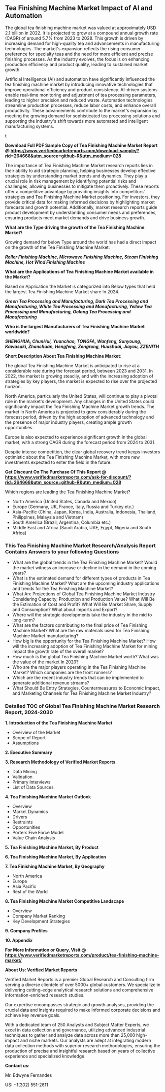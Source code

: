 <h2>Tea Finishing Machine Market Impact of AI and Automation</h2><p>The global tea finishing machine market was valued at approximately USD 2.1 billion in 2022. It is projected to grow at a compound annual growth rate (CAGR) of around 5.7% from 2023 to 2028. This growth is driven by increasing demand for high-quality tea and advancements in manufacturing technologies. The market's expansion reflects the rising consumer preference for specialty teas and the need for more efficient and precise finishing processes. As the industry evolves, the focus is on enhancing production efficiency and product quality, leading to sustained market growth.</p><p>Artificial Intelligence (AI) and automation have significantly influenced the tea finishing machine market by introducing innovative technologies that improve operational efficiency and product consistency. AI-driven systems enable real-time monitoring and adjustment of tea processing parameters, leading to higher precision and reduced waste. Automation technologies streamline production processes, reduce labor costs, and enhance overall productivity. These advancements contribute to the market's expansion by meeting the growing demand for sophisticated tea processing solutions and supporting the industry's shift towards more automated and intelligent manufacturing systems.</p>t</p><p id="" class=""><strong>Download Full PDF Sample Copy of Tea Finishing Machine Market Report @ <a href="https://www.verifiedmarketreports.com/download-sample/?rid=264668&utm_source=github-R&utm_medium=028" target="_blank">https://www.verifiedmarketreports.com/download-sample/?rid=264668&utm_source=github-R&utm_medium=028</a></strong></p><p>The importance of&nbsp;Tea Finishing Machine Market research reports lies in their ability to aid strategic planning, helping businesses develop effective strategies by understanding market trends and dynamics. They play a crucial role in risk management by identifying potential risks and challenges, allowing businesses to mitigate them proactively. These reports offer a competitive advantage by providing insights into competitors' strategies and Tea Finishing Machine Market positioning. For investors, they provide critical data for making informed decisions by highlighting market forecasts and growth potential. Additionally, market research reports guide product development by understanding consumer needs and preferences, ensuring products meet market demands and drive business growth.</p><p><strong>What are the&nbsp;Type driving the growth of the Tea Finishing Machine Market?</strong></p><p id="" class="">Growing demand for below Type around the world has had a direct impact on the growth of the Tea Finishing Machine Market:</p><em><strong>Roller Finishing Machine, Microwave Finishing Machine, Steam Finishing Machine, Hot Wind Finishing Machine</strong></em></p><strong>What are the&nbsp;Applications&nbsp;of Tea Finishing Machine Market available in the Market?</strong></p><p id="" class="">Based on Application the Market is categorized into Below types that held the largest Tea Finishing Machine Market share In 2024.</p><em><strong>Green Tea Processing and Manufacturing, Dark Tea Processing and Manufacturing, White Tea Processing and Manufacturing, Yellow Tea Processing and Manufacturing, Oolong Tea Processing and Manufacturing</strong></em></p><strong>Who is the largest Manufacturers of Tea Finishing Machine Market worldwide?</strong></p><p><em><strong>SHENGHUA, ChunHui, Yuanchao, TONGFA, Wanfeng, Sunyoung, Kawasaki, Zhanchuan, Hengfeng, Zengrong, Huashuai, Jiayou, ZZENITH</strong></em></p><p id="" class=""><strong>Short Description About Tea Finishing Machine Market:</strong></p><p>The global Tea Finishing Machine Market is anticipated to rise at a considerable rate during the forecast period, between 2023 and 2031. In 2022, the market is growing steadily, and with the increasing adoption of strategies by key players, the market is expected to rise over the projected horizon.</p><p>North America, particularly the United States, will continue to play a pivotal role in the market's development. Any changes in the United States could significantly impact the Tea Finishing Machine Market growth trends. The market in North America is projected to grow considerably during the forecast period, driven by the high adoption of advanced technology and the presence of major industry players, creating ample growth opportunities.</p><p>Europe is also expected to experience significant growth in the global market, with a strong CAGR during the forecast period from 2024 to 2031.</p><p>Despite intense competition, the clear global recovery trend keeps investors optimistic about the Tea Finishing Machine Market, with more new investments expected to enter the field in the future.</p><p id="" class=""><strong>Get Discount On The Purchase Of This Report @ <a href="https://www.verifiedmarketreports.com/ask-for-discount/?rid=264668&utm_source=github-R&utm_medium=028" target="_blank">https://www.verifiedmarketreports.com/ask-for-discount/?rid=264668&utm_source=github-R&utm_medium=028</a></strong></p>Which regions are leading the Tea Finishing Machine Market?</p><ul><li>North America (United States, Canada and Mexico)</li><li>Europe (Germany, UK, France, Italy, Russia and Turkey etc.)</li><li>Asia-Pacific (China, Japan, Korea, India, Australia, Indonesia, Thailand, Philippines, Malaysia and Vietnam)</li><li>South America (Brazil, Argentina, Columbia etc.)</li><li>Middle East and Africa (Saudi Arabia, UAE, Egypt, Nigeria and South Africa)</li></ul><h3 id="" class="">This Tea Finishing Machine Market Research/Analysis Report Contains Answers to your following Questions</h3><ul><li>What are the global trends in the Tea Finishing Machine Market? Would the market witness an increase or decline in the demand in the coming years?</li><li>What is the estimated demand for different types of products in Tea Finishing Machine Market? What are the upcoming industry applications and trends for the Tea Finishing Machine Market?</li><li>What Are Projections of Global Tea Finishing Machine Market Industry Considering Capacity, Production and Production Value? What Will Be the Estimation of Cost and Profit? What Will Be Market Share, Supply and Consumption? What about imports and Export?</li><li>Where will the strategic developments take the industry in the mid to long-term?</li><li>What are the factors contributing to the final price of Tea Finishing Machine Market? What are the raw materials used for Tea Finishing Machine Market manufacturing?</li><li>How big is the opportunity for the Tea Finishing Machine Market? How will the increasing adoption of Tea Finishing Machine Market for mining impact the growth rate of the overall market?</li><li>How much is the global Tea Finishing Machine Market worth? What was the value of the market In 2020?</li><li>Who are the major players operating in the Tea Finishing Machine Market? Which companies are the front runners?</li><li>Which are the recent industry trends that can be implemented to generate additional revenue streams?</li><li>What Should Be Entry Strategies, Countermeasures to Economic Impact, and Marketing Channels for Tea Finishing Machine Market Industry?</li></ul><h3 id="" class="">Detailed TOC of Global Tea Finishing Machine Market Research Report, 2024-2030</h3><p id="" class=""><strong>1. Introduction of the Tea Finishing Machine Market</strong></p><ul><li>Overview of the Market</li><li>Scope of Report</li><li>Assumptions</li></ul><p id="" class=""><strong>2. Executive Summary</strong></p><p id="" class=""><strong>3. Research Methodology of Verified Market Reports</strong></p><ul><li>Data Mining</li><li>Validation</li><li>Primary Interviews</li><li>List of Data Sources</li></ul><p id="" class=""><strong>4. Tea Finishing Machine Market Outlook</strong></p><ul><li>Overview</li><li>Market Dynamics</li><li>Drivers</li><li>Restraints</li><li>Opportunities</li><li>Porters Five Force Model</li><li>Value Chain Analysis</li></ul><p id="" class=""><strong>5. Tea Finishing Machine Market, By Product</strong></p><p id="" class=""><strong>6. Tea Finishing Machine Market, By Application</strong></p><p id="" class=""><strong>7. Tea Finishing Machine Market, By Geography</strong></p><ul><li>North America</li><li>Europe</li><li>Asia Pacific</li><li>Rest of the World</li></ul><p id="" class=""><strong>8. Tea Finishing Machine Market Competitive Landscape</strong></p><ul><li>Overview</li><li>Company Market Ranking</li><li>Key Development Strategies</li></ul><p id="" class=""><strong>9. Company Profiles</strong></p><p id="" class=""><strong>10. Appendix</strong></p><p id="" class=""><strong>For More Information or Query, Visit @ <a href="https://www.verifiedmarketreports.com/product/tea-finishing-machine-market/" target="_blank">https://www.verifiedmarketreports.com/product/tea-finishing-machine-market/</a></strong></p><p id="" class=""><strong>About Us: Verified Market Reports</strong></p><p id="" class="">Verified Market Reports is a premier Global Research and Consulting firm serving a diverse clientele of over 5000+ global customers. We specialize in delivering cutting-edge analytical research solutions and comprehensive information-enriched research studies.</p><p id="" class="">Our expertise encompasses strategic and growth analyses, providing the crucial data and insights required to make informed corporate decisions and achieve key revenue goals.</p><p id="" class="">With a dedicated team of 250 Analysts and Subject Matter Experts, we excel in data collection and governance, utilizing advanced industrial techniques to gather and analyze data across more than 25,000 high-impact and niche markets. Our analysts are adept at integrating modern data collection methods with superior research methodologies, ensuring the production of precise and insightful research based on years of collective experience and specialized knowledge.</p><p id="" class=""><strong>Contact us:</strong></p><p id="" class="">Mr. Edwyne Fernandes</p><p id="" class="">US: +1(302) 551-2611</p>
